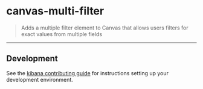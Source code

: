 # canvas-multi-filter

> Adds a multiple filter element to Canvas that allows users filters for exact values from multiple fields

---

## Development

See the [kibana contributing guide](https://github.com/elastic/kibana/blob/master/CONTRIBUTING.md) for instructions setting up your development environment.

